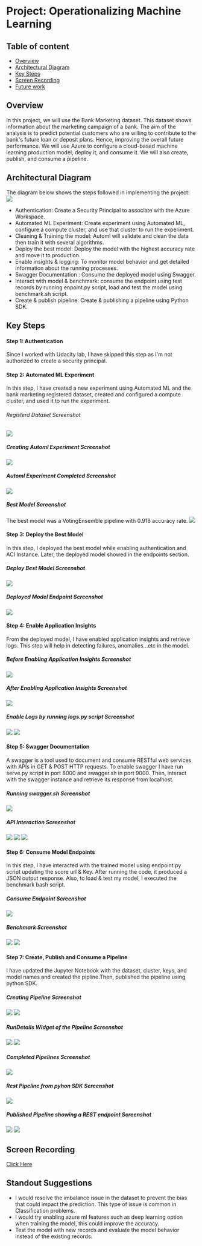 # Project: Operationalizing Machine Learning

## Table of content
* [Overview](#overview)
* [Architectural Diagram](#architectural-diagram)
* [Key Steps](#key-steps)
* [Screen Recording](#screen-recording)
* [Future work](#standout-suggestions)

## Overview
In this project, we will use the Bank Marketing dataset. This dataset shows information about the marketing campaign of a bank. The aim of the analysis is to predict potential customers who are willing to contribute to the bank's future loan or deposit plans. Hence, improving the overall future performance. We will use Azure to configure a cloud-based machine learning production model, deploy it, and consume it. We will also create, publish, and consume a pipeline. 

## Architectural Diagram

The diagram below shows the steps followed in implementing the project:
![](Screenshots/Architectural-Diagram.png)

- Authentication: Create a Security Principal to associate with the Azure Workspace.
- Automated ML Experiment: Create experiment using Automated ML, configure a compute cluster, and use that cluster to run the experiment.
- Cleaning & Training the model: Automl will validate and clean the data then train it with several algorithms. 
- Deploy the best model: Deploy the model with the highest accuracy rate and move it to production.
- Enable insights & logging: To monitor model behavior and get detailed information about the running processes. 
- Swagger Documentation : Consume the deployed model using Swagger.
- Interact with model & benchmark: consume the endpoint using test records by running enpoint.py script, load and test the model using benchmark.sh script.
- Create & publish pipeline: Create & publishing a pipeline using Python SDK. 

## Key Steps

#### Step 1: Authentication
Since I worked with Udacity lab, I have skipped this step as I'm not authorized to create a security principal. 

#### Step 2: Automated ML Experiment
In this step, I have created a new experiment using Automated ML and the bank marketing registered dataset, created and configured a compute cluster, and used it to run the experiment.

###### Registerd Dataset Screenshot
![](Screenshots/registerd-ds.png)

##### Creating Automl Experiment Screenshot
![](Screenshots/creating-expt.png)

##### Automl Experiment Completed Screenshot
![](Screenshots/expt-completed-detl-w-best-model.png)

##### Best Model Screenshot
The best model was a VotingEnsemble pipeline with 0.918 accuracy rate. 
![](Screenshots/expt-models.png)

#### Step 3: Deploy the Best Model
In this step, I deployed the best model while enabling authentication and ACI Instance. Later, the deployed model showed in the endpoints section.

##### Deploy Best Model Screenshot
![](Screenshots/deploy-best-model.png)

##### Deployed Model Endpoint Screenshot
![](Screenshots/deployment-endpoint.png)

#### Step 4: Enable Application Insights
From the deployed model, I have enabled application insights and retrieve logs. This step will help in detecting failures, anomalies...etc in the model.

##### Before Enabling Application Insights Screenshot
![](Screenshots/before-enabling-insghts.png)

##### After Enabling Application Insights Screenshot
![](Screenshots/after-enabling-insights.png)

##### Enable Logs by running logs.py script Screenshot
![](Screenshots/py-logs.png)
![](Screenshots/logs-cont.png)

#### Step 5: Swagger Documentation
A swagger is a tool used to document and consume RESTful web services with APIs in GET & POST HTTP requests. To enable swagger I have run serve.py script in port 8000 and swagger.sh in port 9000. Then, interact with the swagger instance and retrieve its response from localhost. 

##### Running swagger.sh Screenshot
![](Screenshots/bash-swagger.png)


##### API Interaction Screenshot
![](Screenshots/API-interaction.png)
![](Screenshots/API-result.png)
![](Screenshots/API-result-cont.png)

#### Step 6: Consume Model Endpoints
In this step, I have interacted with the trained model using endpoint.py script updating the score url & Key. After running the code, it produced a JSON output response. Also, to load & test my model, I executed the benchmark bash script. 

##### Consume Endpoint Screenshot
![](Screenshots/endpoint-response.png)

##### Benchmark Screenshot
![](Screenshots/benchmark-run.png)
![](Screenshots/benchmark-run-2.png)

#### Step 7: Create, Publish and Consume a Pipeline
I have updated the Jupyter Notebook with the dataset, cluster, keys, and model names and created the pipline.Then, published the pipeline using python SDK.

##### Creating Pipeline Screenshot
![](Screenshots/create-pip.png)
![](Screenshots/creating-pipline-running.png)

##### RunDetails Widget of the Pipeline Screenshot
![](Screenshots/pythonsdk-pip-widget.png)
![](Screenshots/pysdk-pip-widget-dtls.png)

##### Completed Pipelines Screenshot
![](Screenshots/pip-completed.png)

##### Rest Pipeline from pyhon SDK Screenshot
![](Screenshots/pips-runs-completed.png)

##### Published Pipeline showing a REST endpoint Screenshot
![](Screenshots/pysdk-publish-pip.png)
![](Screenshots/pip-endpoint-detl.png)

## Screen Recording
[Click Here](https://www.loom.com/share/3727c42fa67f4288a224d28c78d495cb)

## Standout Suggestions
* I would resolve the imbalance issue in the dataset to prevent the bias that could impact the prediction. This type of issue is common in Classification problems.
* I would try enabling azure ml features such as deep learning option when training the model, this could improve the accuracy. 
* Test the model with new records and evaluate the model behavior instead of the existing records.

